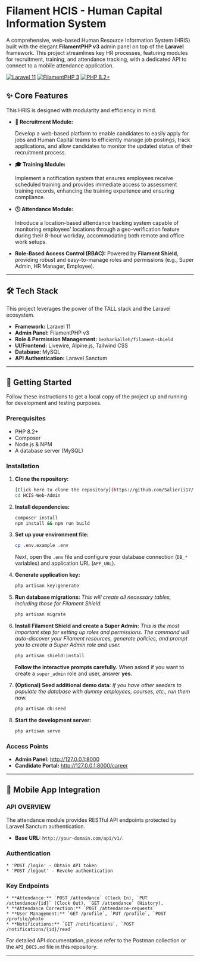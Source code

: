# Filament HCIS - Human Capital Information System 

A comprehensive, web-based Human Resource Information System (HRIS) built with the elegant **FilamentPHP v3** admin panel on top of the **Laravel** framework. This project streamlines key HR processes, featuring modules for recruitment, training, and attendance tracking, with a dedicated API to connect to a mobile attendance application.

[![Laravel 11](https://img.shields.io/badge/Laravel-11-FF2D20?style=flat&logo=laravel)](https://laravel.com/)
[![FilamentPHP 3](https://img.shields.io/badge/FilamentPHP-3-FB70A9?style=flat)](https://filamentphp.com/)
[![PHP 8.2+](https://img.shields.io/badge/PHP-8.2+-777BB4?style=flat&logo=php)](https://www.php.net/)


## ✨ Core Features

This HRIS is designed with modularity and efficiency in mind.

-   **👤 Recruitment Module:**

    Develop a web-based platform to enable candidates to easily apply for jobs and Human Capital teams to efficiently manage job postings, track applications, and allow candidates to monitor the updated status of their recruitment process.

-   **🎓 Training Module:**

    Implement a notification system that ensures employees receive scheduled training and provides immediate access to assessment training records, enhancing the training experience and ensuring compliance.

-   **🕒 Attendance Module:**

    Introduce a location-based attendance tracking system capable of monitoring employees' locations through a geo-verification feature during their 8-hour workday, accommodating both remote and office work setups.

-   **Role-Based Access Control (RBAC):** Powered by **Filament Shield**, providing robust and easy-to-manage roles and permissions (e.g., Super Admin, HR Manager, Employee).
---

## 🛠️ Tech Stack

This project leverages the power of the TALL stack and the Laravel ecosystem.

-   **Framework:** Laravel 11
-   **Admin Panel:** FilamentPHP v3
-   **Role & Permission Management:** `bezhanSalleh/filament-shield`
-   **UI/Frontend:** Livewire, Alpine.js, Tailwind CSS
-   **Database:** MySQL
-   **API Authentication:** Laravel Sanctum

---

## 🚀 Getting Started

Follow these instructions to get a local copy of the project up and running for development and testing purposes.

### Prerequisites

-   PHP 8.2+
-   Composer
-   Node.js & NPM
-   A database server (MySQL)

### Installation

1.  **Clone the repository:**

    ```bash
    [Click here to clone the repository](https://github.com/Salierii17/HCIS-Web-Admin)
    cd HCIS-Web-Admin
    ```


2.  **Install dependencies:**

    ```bash
    composer install
    npm install && npm run build
    ```

3.  **Set up your environment file:**

    ```bash
    cp .env.example .env
    ```

    Next, open the `.env` file and configure your database connection (`DB_*` variables) and application URL (`APP_URL`).

4.  **Generate application key:**

    ```bash
    php artisan key:generate
    ```

5.  **Run database migrations:**
    _This will create all necessary tables, including those for Filament Shield._

    ```bash
    php artisan migrate
    ```

6.  **Install Filament Shield and create a Super Admin:**
    _This is the most important step for setting up roles and permissions. The command will auto-discover your Filament resources, generate policies, and prompt you to create a Super Admin role and user._

    ```bash
    php artisan shield:install
    ```

    **Follow the interactive prompts carefully.** When asked if you want to create a `super_admin` role and user, answer **yes**.

7.  **(Optional) Seed additional demo data:**
    _If you have other seeders to populate the database with dummy employees, courses, etc., run them now._

    ```bash
    php artisan db:seed
    ```

8.  **Start the development server:**
    ```bash
    php artisan serve
    ```

### Access Points
* **Admin Panel:** http://127.0.0.1:8000
* **Candidate Portal:** http://127.0.0.1:8000/career
---

## 📱 Mobile App Integration

### API OVERVIEW
The attendance module provides RESTful API endpoints protected by Laravel Sanctum authentication.

* **Base URL:** `http://your-domain.com/api/v1/`.

### Authentication
    * 'POST /login' - Obtain API token
    * 'POST /logout' - Revoke authentication

### Key Endpoints
    * **Attendance:** `POST /attendance` (Clock In), `PUT /attendance/{id}` (Clock Out), `GET /attendance` (History).
    * **Attendance Correction:** `POST /attendance-requests`
    * **User Management:** `GET /profile`, `PUT /profile`, `POST /profile/photo`
    * **Notifications:** `GET /notifications`, `POST /notifications/{id}/read`

For detailed API documentation, please refer to the Postman collection or the `API_DOCS.md` file in this repository.

---
